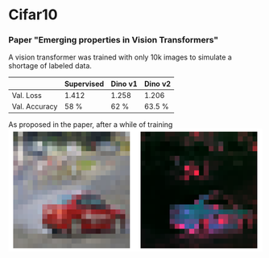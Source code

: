 
# Cifar10

### Paper "Emerging properties in Vision Transformers"
A vision transformer was trained with only 10k images to simulate a shortage of labeled data.

|               |  Supervised |  Dino v1  |  Dino v2 |
|---------------|-------------|-----------|----------|
| Val. Loss     |  1.412      |  1.258    |  1.206   |
| Val. Accuracy |  58 %       |  62 %     |  63.5 %  |

As proposed in the paper, after a while of training 
<img src="images/emerging_properties_car.png" />
